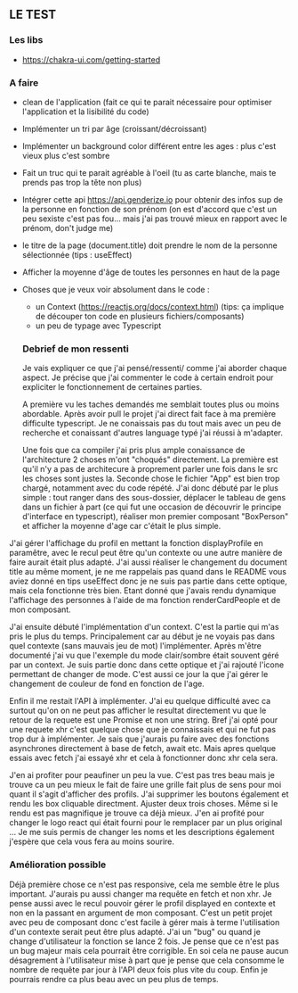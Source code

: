 ## LE TEST

### Les libs

- https://chakra-ui.com/getting-started

### A faire

- clean de l'application (fait ce qui te parait nécessaire pour optimiser l'application et la lisibilité du code)
- Implémenter un tri par âge (croissant/décroissant)
- Implémenter un background color différent entre les ages : plus c'est vieux plus c'est sombre
- Fait un truc qui te parait agréable à l'oeil (tu as carte blanche, mais te prends pas trop la tête non plus)
- Intégrer cette api https://api.genderize.io pour obtenir des infos sup de la personne en fonction de son prénom (on est d'accord que c'est un peu sexiste c'est pas fou... mais j'ai pas trouvé mieux en rapport avec le prénom, don't judge me)
- le titre de la page (document.title) doit prendre le nom de la personne sélectionnée (tips : useEffect)
- Afficher la moyenne d'âge de toutes les personnes en haut de la page

- Choses que je veux voir absolument dans le code :

  - un Context (https://reactjs.org/docs/context.html) (tips: ça implique de découper ton code en plusieurs fichiers/composants)
  - un peu de typage avec Typescript

  ### Debrief de mon ressenti

  Je vais expliquer ce que j'ai pensé/ressenti/ comme j'ai aborder chaque aspect. Je précise que j'ai commenter le code à certain endroit pour expliciter le fonctionnement de certaines parties.

  A première vu les taches demandés me semblait toutes plus ou moins abordable. Après avoir pull le projet j'ai direct fait face à ma première difficulte typescript. Je ne conaissais pas du tout mais avec un peu de recherche et conaissant d'autres language typé j'ai réussi à m'adapter.

  Une fois que ca compiler j'ai pris plus ample conaissance de l'architecture 2 choses m'ont "choqués" directement. La première est qu'il n'y a pas de architecure à proprement parler une fois dans le src les choses sont justes la. Seconde chose le fichier "App" est bien trop chargé, notamment avec du code répété. J'ai donc débuté par le plus simple : tout ranger dans des sous-dossier, déplacer le tableau de gens dans un fichier à part (ce qui fut une occasion de découvrir le principe d'interface en typescript), réaliser mon premier composant "BoxPerson" et afficher la moyenne d'age car c'était le plus simple.

J'ai gérer l'affichage du profil en mettant la fonction displayProfile en paramêtre, avec le recul peut être qu'un contexte ou une autre manière de faire aurait était plus adapté. J'ai aussi réaliser le changement du document title au même moment, je ne me rappelais pas quand dans le README vous aviez donné en tips useEffect donc je ne suis pas partie dans cette optique, mais cela fonctionne très bien. Etant donné que j'avais rendu dynamique l'affichage des personnes à l'aide de ma fonction renderCardPeople et de mon composant.

J'ai ensuite débuté l'implémentation d'un context. C'est la partie qui m'as pris le plus du temps. Principalement car au début je ne voyais pas dans quel contexte (sans mauvais jeu de mot) l'implémenter. Après m'être documenté j'ai vu que l'exemple du mode clair/sombre était souvent géré par un context. Je suis partie donc dans cette optique et j'ai rajouté l'icone permettant de changer de mode. C'est aussi ce jour la que j'ai gérer le changement de couleur de fond en fonction de l'age.

Enfin il me restait l'API à implémenter. J'ai eu quelque difficulté avec ca surtout qu'on on ne peut pas afficher le resultat directement vu que le retour de la requete est une Promise<String> et non une string. Bref j'ai opté pour une requete xhr c'est quelque chose que je connaissais et qui ne fut pas trop dur à implémenter. Je sais que j'aurais pu faire avec des fonctions asynchrones directement à base de fetch, await etc. Mais apres quelque essais avec fetch j'ai essayé xhr et cela à fonctionner donc xhr cela sera.

J'en ai profiter pour peaufiner un peu la vue. C'est pas tres beau mais je trouve ca un peu mieux le fait de faire une grille fait plus de sens pour moi quant il s'agit d'afficher des profils. J'ai supprimer les boutons également et rendu les box cliquable directment. Ajuster deux trois choses. Même si le rendu est pas magnifique je trouve ca déjà mieux. J'en ai profité pour changer le logo react qui était fourni pour le remplacer par un plus original ... Je me suis permis de changer les noms et les descriptions également j'espère que cela vous fera au moins sourire.

### Amélioration possible

Déjà première chose ce n'est pas responsive, cela me semble être le plus important. J'aurais pu aussi changer ma requête en fetch et non xhr. Je pense aussi avec le recul pouvoir gérer le profil displayed en contexte et non en la passant en argument de mon composant. C'est un petit projet avec peu de composant donc c'est facile à gérer mais à terme l'utilisation d'un contexte serait peut être plus adapté. J'ai un "bug" ou quand je change d'utilisateur la fonction se lance 2 fois. Je pense que ce n'est pas un bug majeur mais cela pourrait être corrigible. En soi cela ne pause aucun désagrement à l'utilisateur mise à part que je pense que cela consomme le nombre de requête par jour à l'API deux fois plus vite du coup. Enfin je pourrais rendre ca plus beau avec un peu plus de temps.
